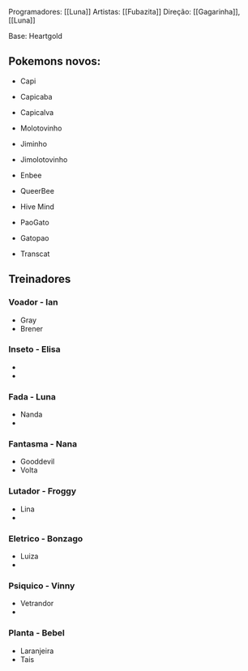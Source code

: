 Programadores: [[Luna]]
Artistas: [[Fubazita]]
Direção: [[Gagarinha]], [[Luna]]


Base: Heartgold


## Pokemons novos:
- Capi
- Capicaba
- Capicalva


- Molotovinho
- Jiminho
- Jimolotovinho


- Enbee
- QueerBee
- Hive Mind


- PaoGato
- Gatopao
- Transcat




## Treinadores
### Voador - Ian
- Gray
- Brener
### Inseto - Elisa
- 
- 
### Fada - Luna
- Nanda
- 
### Fantasma - Nana
- Gooddevil
- Volta
### Lutador - Froggy
- Lina
- 
### Eletrico - Bonzago
- Luiza
- 
### Psiquico - Vinny
- Vetrandor
- 
### Planta - Bebel
- Laranjeira
- Tais
